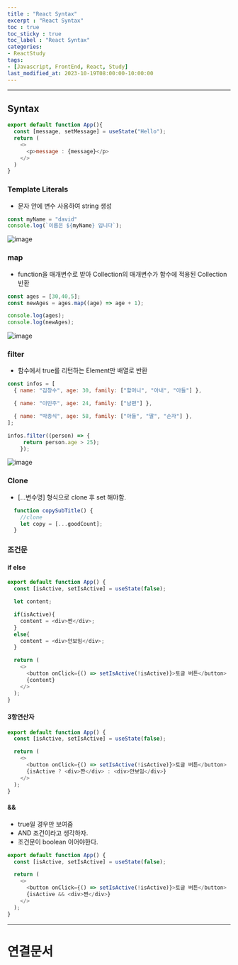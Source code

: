 ```yaml
---
title : "React Syntax"
excerpt : "React Syntax"
toc : true
toc_sticky : true
toc_label : "React Syntax"
categories:
- ReactStudy
tags:
- [Javascript, FrontEnd, React, Study]
last_modified_at: 2023-10-19T08:00:00-10:00:00
---
```

  
---
  
## Syntax
  
```javascript
export default function App(){
  const [message, setMessage] = useState("Hello");
  return (
    <>
      <p>message : {message}</p>
    </>
  )
}
```
  
### Template Literals
-  문자 안에 변수 사용하여 string 생성
  
```javascript
const myName = "david"
console.log(`이름은 ${myName} 입니다`);
```
  
![image](../../assets/images/TemplateLiteralResult.png)
  
### map
- function을 매개변수로 받아 Collection의 매개변수가 함수에 적용된 Collection 반환
  
```javascript 
const ages = [30,40,5];
const newAges = ages.map((age) => age + 1);

console.log(ages);
console.log(newAges);
```
  
![image](../../assets/images/LamdaResult.png)
  
### filter
- 함수에서 true를 리턴하는 Element만 배열로 반환
  
```javascript
const infos = [
  { name: "김창수", age: 30, family: ["할머니", "아내", "아들"] },

  { name: "이민주", age: 24, family: ["남편"] },

  { name: "박종식", age: 58, family: ["아들", "딸", "손자"] },
];

infos.filter((person) => {
	 return person.age > 25);
	});
```
  
![image](../../assets/images/LamdaResult%201.png)
  
### Clone
* \[...변수명\] 형식으로 clone 후 set 해야함.
  
```javascript
  function copySubTitle() {
    //clone
    let copy = [...goodCount];
  }
```
  
### 조건문
  
#### if else
  
```javascript
export default function App() {
  const [isActive, setIsActive] = useState(false);

  let content;

  if(isActive){
    content = <div>짠</div>;
  }
  else{
    content = <div>안보임</div>;
  }

  return (
    <>
      <button onClick={() => setIsActive(!isActive)}>토글 버튼</button>
      {content}
    </>
  );
}
```
  
#### 3항연산자
  
```javascript
export default function App() {
  const [isActive, setIsActive] = useState(false);

  return (
    <>
      <button onClick={() => setIsActive(!isActive)}>토글 버튼</button>
      {isActive ? <div>짠</div> : <div>안보임</div>}
    </>
  );
}
```
  
#### &&
- true일 경우만 보여줌
- AND 조건이라고 생각하자.
- 조건문이 boolean 이어야한다.
  
``` javascript
export default function App() {
  const [isActive, setIsActive] = useState(false);

  return (
    <>
      <button onClick={() => setIsActive(!isActive)}>토글 버튼</button>
      {isActive && <div>짠</div>}
    </>
  );
}
```  
---
  
# 연결문서
